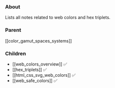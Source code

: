 ### About
Lists all notes related to web colors and hex triplets.

### Parent
[[color_gamut_spaces_systems]]

### Children
- [[web_colors_overview]] ✅
- [[hex_triplets]] ✅
- [[html_css_svg_web_colors]] ✅
- [[web_safe_colors]] ✅